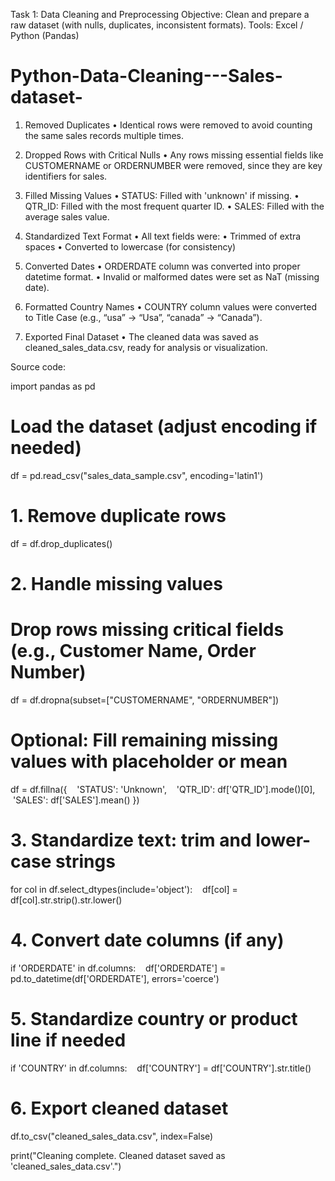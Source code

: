 Task 1: Data Cleaning and Preprocessing
 Objective: Clean and prepare a raw dataset (with nulls, duplicates, inconsistent formats).
 Tools: Excel / Python (Pandas)

# Python-Data-Cleaning---Sales-dataset-

1.	Removed Duplicates
	•	Identical rows were removed to avoid counting the same sales records multiple times.

2.	Dropped Rows with Critical Nulls
	•	Any rows missing essential fields like CUSTOMERNAME or ORDERNUMBER were removed, since they are key identifiers for sales.

3.	Filled Missing Values
	•	STATUS: Filled with 'unknown' if missing.
	•	QTR_ID: Filled with the most frequent quarter ID.
	•	SALES: Filled with the average sales value.

4.	Standardized Text Format
	•	All text fields were:
	•	Trimmed of extra spaces
	•	Converted to lowercase (for consistency)

5.	Converted Dates
	•	ORDERDATE column was converted into proper datetime format.
	•	Invalid or malformed dates were set as NaT (missing date).

6.	Formatted Country Names
	•	COUNTRY column values were converted to Title Case (e.g., “usa” → “Usa”, “canada” → “Canada”).

7.	Exported Final Dataset
	•	The cleaned data was saved as cleaned_sales_data.csv, ready for analysis or visualization.



Source code: 

import pandas as pd

# Load the dataset (adjust encoding if needed)
df = pd.read_csv("sales_data_sample.csv", encoding='latin1')

# 1. Remove duplicate rows
df = df.drop_duplicates()

# 2. Handle missing values
# Drop rows missing critical fields (e.g., Customer Name, Order Number)
df = df.dropna(subset=["CUSTOMERNAME", "ORDERNUMBER"])

# Optional: Fill remaining missing values with placeholder or mean
df = df.fillna({
   'STATUS': 'Unknown',
   'QTR_ID': df['QTR_ID'].mode()[0],
   'SALES': df['SALES'].mean()
})

# 3. Standardize text: trim and lower-case strings
for col in df.select_dtypes(include='object'):
   df[col] = df[col].str.strip().str.lower()

# 4. Convert date columns (if any)
if 'ORDERDATE' in df.columns:
   df['ORDERDATE'] = pd.to_datetime(df['ORDERDATE'], errors='coerce')

# 5. Standardize country or product line if needed
if 'COUNTRY' in df.columns:
   df['COUNTRY'] = df['COUNTRY'].str.title()

# 6. Export cleaned dataset
df.to_csv("cleaned_sales_data.csv", index=False)

print("Cleaning complete. Cleaned dataset saved as 'cleaned_sales_data.csv'.")

